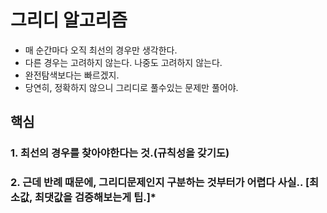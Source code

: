 # 그리디 알고리즘

* 매 순간마다 오직 최선의 경우만 생각한다.
* 다른 경우는 고려하지 않는다. 나중도 고려하지 않는다.
* 완전탐색보다는 빠르겠지.
* 당연히, 정확하지 않으니 그리디로 풀수있는 문제만 풀어야.

## 핵심

### 1. 최선의 경우를 찾아야한다는 것.(규칙성을 갖기도)
### 2. 근데 반례 때문에, 그리디문제인지 구분하는 것부터가 어렵다 사실..   [최소값, 최댓값을 검증해보는게 팁.]*

